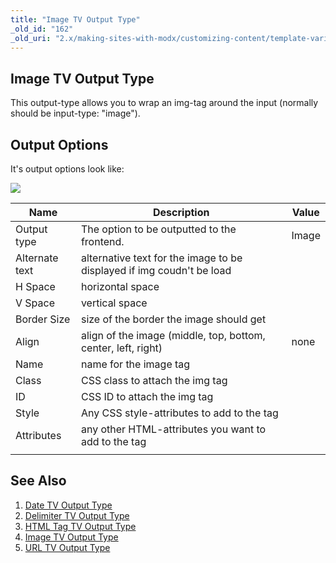```yaml
---
title: "Image TV Output Type"
_old_id: "162"
_old_uri: "2.x/making-sites-with-modx/customizing-content/template-variables/template-variable-output-types/image-tv-output-type"
---
```


## Image TV Output Type

This output-type allows you to wrap an img-tag around the input (normally should be input-type: "image").

## Output Options

It's output options look like:

![](/download/attachments/35095498/tv-image-output-options2.png?version=1&modificationDate=1308560369000)

| Name | Description | Value |
|------|-------------|-------|
| Output type | The option to be outputted to the frontend. | Image |
| Alternate text | alternative text for the image to be displayed if img coudn't be load |  |
| H Space | horizontal space |  |
| V Space | vertical space |  |
| Border Size | size of the border the image should get |  |
| Align | align of the image (middle, top, bottom, center, left, right) | none |
| Name | name for the image tag |  |
| Class | CSS class to attach the img tag |  |
| ID | CSS ID to attach the img tag |  |
| Style | Any CSS style-attributes to add to the tag |  |
| Attributes | any other HTML-attributes you want to add to the tag |  |
|  |  |  |
## See Also

1. [Date TV Output Type](making-sites-with-modx/customizing-content/template-variables/template-variable-output-types/date-tv-output-type)
2. [Delimiter TV Output Type](making-sites-with-modx/customizing-content/template-variables/template-variable-output-types/delimiter-tv-output-type)
3. [HTML Tag TV Output Type](making-sites-with-modx/customizing-content/template-variables/template-variable-output-types/html-tag-tv-output-type)
4. [Image TV Output Type](making-sites-with-modx/customizing-content/template-variables/template-variable-output-types/image-tv-output-type)
5. [URL TV Output Type](making-sites-with-modx/customizing-content/template-variables/template-variable-output-types/url-tv-output-type)